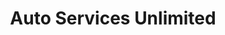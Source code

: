 ---
title: "Auto Services Unlimited"
url: /robersonville/auto-services-unlimited/
shop: Autohaus
---